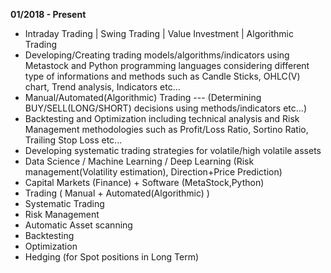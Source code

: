 **01/2018 - Present**
- Intraday Trading | Swing Trading | Value Investment | Algorithmic Trading 
- Developing/Creating trading models/algorithms/indicators using Metastock and Python programming languages considering different type of informations and methods such as Candle Sticks, OHLC(V) chart, Trend analysis, Indicators etc...
- Manual/Automated(Algorithmic) Trading --- (Determining BUY/SELL(LONG/SHORT) decisions using methods/indicators etc...)
- Backtesting and Optimization including technical analysis and Risk Management methodologies such as Profit/Loss Ratio, Sortino Ratio, Trailing Stop Loss etc...
- Developing systematic trading strategies for volatile/high volatile assets
- Data Science / Machine Learning / Deep Learning (Risk management(Volatility estimation), Direction+Price Prediction)
- Capital Markets (Finance) + Software (MetaStock,Python)
- Trading ( Manual + Automated(Algorithmic) )
- Systematic Trading
- Risk Management 
- Automatic Asset scanning
- Backtesting
- Optimization
- Hedging (for Spot positions in Long Term)
